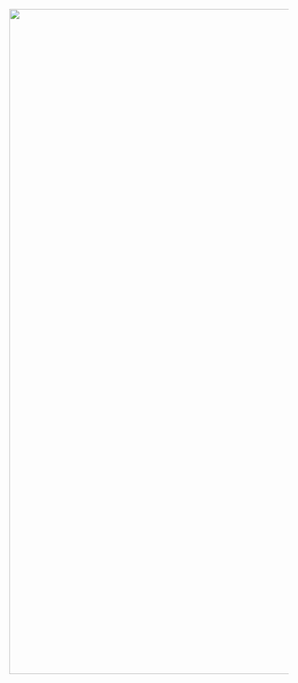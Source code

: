 <p align="center">
  <img width="1200" src="https://github.com/Apeiron-Twilight/media/blob/main/mainscreen.gif" />
</p>

<!--
**Apeiron-Twilight/Apeiron-Twilight** is a ✨ _special_ ✨ repository because its `README.md` (this file) appears on your GitHub profile.

Here are some ideas to get you started:

- 🔭 I’m currently working on ...
- 🌱 I’m currently learning ...
- 👯 I’m looking to collaborate on ...
- 🤔 I’m looking for help with ...
- 💬 Ask me about ...
- 📫 How to reach me: ...
- 😄 Pronouns: ...
- ⚡ Fun fact: ...
-->
